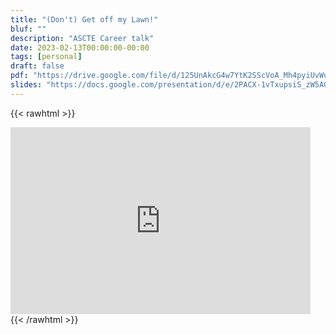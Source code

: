 ```yaml
---
title: "(Don't) Get off my Lawn!"
bluf: ""
description: "ASCTE Career talk"
date: 2023-02-13T00:00:00-00:00
tags: [personal]
draft: false
pdf: "https://drive.google.com/file/d/125UnAkcG4w7YtK2SScVoA_Mh4pyiUvWu/view"
slides: "https://docs.google.com/presentation/d/e/2PACX-1vTxupsiS_zW5AGStDqcHQEy9nmdfPwoPR7gWIN4x__oi7i0t6OjGFAZ8-pU2goM7uonAxNm2hpKyY98/pub"
---
```


{{< rawhtml >}}
<iframe src="https://docs.google.com/presentation/d/e/2PACX-1vTxupsiS_zW5AGStDqcHQEy9nmdfPwoPR7gWIN4x__oi7i0t6OjGFAZ8-pU2goM7uonAxNm2hpKyY98/embed?start=false&loop=false&delayms=3000" frameborder="0" width="480" height="299" allowfullscreen="true" mozallowfullscreen="true" webkitallowfullscreen="true"></iframe>
{{< /rawhtml >}}
